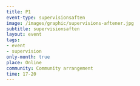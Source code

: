 ```yaml
---
title: P1
event-type: supervisionsaften
image: /images/graphic/supervisions-aftener.jpg
subtitle: supervisionsaften
layout: event
tags:
- event
- supervision
only-month: true
place: Online
community: Community arrangement
time: 17-20
---
```

